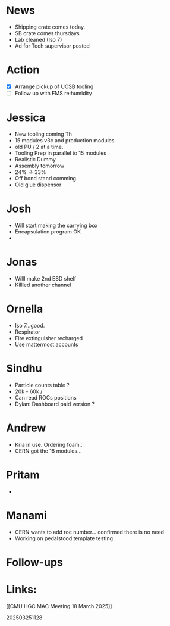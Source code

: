 
# News
- Shipping crate comes today.
- SB crate comes thursdays
- Lab cleaned (Iso 7)
- Ad for Tech supervisor posted

# Action
- [x] Arrange pickup of UCSB tooling
- [ ] Follow up with FMS re:humidity 

# Jessica
- New tooling coming Th
- 15 modules v3c and production modules.
- old PU / 2 at a time. 
- Tooling Prep in parallel to 15 modules 
- Realistic Dummy
- Assembly tomorrow
- 24% -> 33%
- Off bond stand comming.
- Old glue dispensor

# Josh 
- Will start making the carrying box
- Encapsulation program OK
- 


# Jonas
- Willl make 2nd ESD shelf
- Killled another channel

# Ornella
- Iso 7...good. 
- Respirator 
- Fire extinguisher recharged
- Use mattermost accounts

# Sindhu
- Particle counts table ?
- 20k - 60k  /  
- Can read ROCs positions
- Dylan: Dashboard paid version ? 

# Andrew
- Kria in use. Ordering foam..
- CERN got the 18 modules...

# Pritam 
- 


# Manami
- CERN wants to add roc number... confirmed there is no need
- Working on pedalstood template testing

# Follow-ups


# Links: 
 [[CMU HGC MAC Meeting 18 March 2025]]



202503251128
